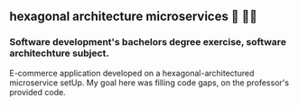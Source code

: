 ## hexagonal architecture microservices 🔬 🐕‍🦺

### Software development's bachelors degree exercise, software architechture subject.
E-commerce application developed on a hexagonal-architectured microservice setUp.
My goal here was filling code gaps, on the professor's provided code.
